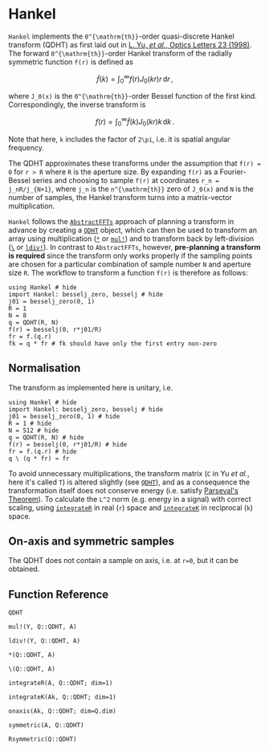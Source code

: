 # Hankel

`Hankel` implements the ``0^{\mathrm{th}}``-order quasi-discrete Hankel transform (QDHT) as first laid out in [L. Yu, *et al.*, Optics Letters 23 (1998)](https://www.osapublishing.org/ol/abstract.cfm?uri=ol-23-6-409). The forward ``0^{\mathrm{th}}``-order Hankel transform of the radially symmetric function ``f(r)`` is defined as
```math
\tilde{f}(k) = \int_0^\infty f(r) J_0(kr) r\,\mathrm{d}r\,,
```
where ``J_0(x)`` is the ``0^{\mathrm{th}}``-order Bessel function of the first kind. Correspondingly, the inverse transform is
```math
f(r) = \int_0^\infty \tilde{f}(k) J_0(kr) k\,\mathrm{d}k\,.
```
Note that here, ``k`` includes the factor of ``2\pi``, i.e. it is spatial angular frequency.

The QDHT approximates these transforms under the assumption that ``f(r) = 0`` for ``r > R`` where ``R`` is the aperture size. By expanding ``f(r)`` as a Fourier-Bessel series and choosing to sample ``f(r)`` at coordinates ``r_n = j_nR/j_{N+1}``, where ``j_n`` is the ``n^{\mathrm{th}}`` zero of ``J_0(x)`` and ``N`` is the number of samples, the Hankel transform turns into a matrix-vector multiplication.

`Hankel` follows the [`AbstractFFTs`](https://juliamath.github.io/AbstractFFTs.jl/stable/) approach of planning a transform in advance by creating a [`QDHT`](@ref) object, which can then be used to transform an array using multiplication ([`*`](@ref) or [`mul!`](@ref)) and to transform back by left-division ([`\`](@ref) or [`ldiv!`](@ref)). In contrast to `AbstractFFTs`, however, **pre-planning a transform is required** since the transform only works properly if the sampling points are chosen for a particular combination of sample number ``N`` and aperture size ``R``. The workflow to transform a function ``f(r)`` is therefore as follows:

```@example
using Hankel # hide
import Hankel: besselj_zero, besselj # hide
j01 = besselj_zero(0, 1)
R = 1
N = 8
q = QDHT(R, N)
f(r) = besselj(0, r*j01/R)
fr = f.(q.r)
fk = q * fr # fk should have only the first entry non-zero
```

## Normalisation

The transform as implemented here is unitary, i.e.
```@example
using Hankel # hide
import Hankel: besselj_zero, besselj # hide
j01 = besselj_zero(0, 1) # hide
R = 1 # hide
N = 512 # hide
q = QDHT(R, N) # hide
f(r) = besselj(0, r*j01/R) # hide
fr = f.(q.r) # hide
q \ (q * fr) ≈ fr
```

To avoid unnecessary multiplications, the transform matrix (``C`` in Yu *et al.*, here it's called `T`) is altered slightly (see [`QDHT`](@ref)), and as a consequence the transformation itself does not conserve energy (i.e. satisfy [Parseval's Theorem](https://en.wikipedia.org/wiki/Parseval%27s_theorem)). To calculate the ``L^2`` norm (e.g. energy in a signal) with correct scaling, using [`integrateR`](@ref) in real (``r``) space and [`integrateK`](@ref) in reciprocal (``k``) space.

## On-axis and symmetric samples
The QDHT does not contain a sample on axis, i.e. at ``r=0``, but it can be obtained.

## Function Reference

```@docs
QDHT
```

```@docs
mul!(Y, Q::QDHT, A)
```

```@docs
ldiv!(Y, Q::QDHT, A)
```

```@docs
*(Q::QDHT, A)
```

```@docs
\(Q::QDHT, A)
```

```@docs
integrateR(A, Q::QDHT; dim=1)
```

```@docs
integrateK(Ak, Q::QDHT; dim=1)
```

```@docs
onaxis(Ak, Q::QDHT; dim=Q.dim)
```

```@docs
symmetric(A, Q::QDHT)
```

```@docs
Rsymmetric(Q::QDHT)
```